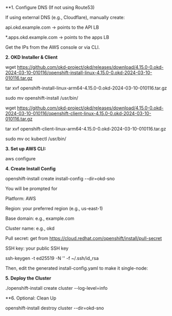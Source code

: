 
**1. Configure DNS (If not using Route53)

If using external DNS (e.g., Cloudflare), manually create:

api.okd.example.com → points to the API LB

*.apps.okd.example.com → points to the apps LB

Get the IPs from the AWS console or via CLI.

**2. OKD Installer & Client**

wget https://github.com/okd-project/okd/releases/download/4.15.0-0.okd-2024-03-10-010116/openshift-install-linux-4.15.0-0.okd-2024-03-10-010116.tar.gz

tar xvf openshift-install-linux-arm64-4.15.0-0.okd-2024-03-10-010116.tar.gz

sudo mv openshift-install /usr/bin/

wget https://github.com/okd-project/okd/releases/download/4.15.0-0.okd-2024-03-10-010116/openshift-client-linux-4.15.0-0.okd-2024-03-10-010116.tar.gz

tar xvf openshift-client-linux-arm64-4.15.0-0.okd-2024-03-10-010116.tar.gz

sudo mv oc kubectl /usr/bin/

**3. Set up AWS CLI:**

aws configure

**4. Create Install Config**

openshift-install create install-config --dir=okd-sno

You will be prompted for

Platform: AWS

Region: your preferred region (e.g., us-east-1)

Base domain: e.g., example.com

Cluster name: e.g., okd

Pull secret: get from https://cloud.redhat.com/openshift/install/pull-secret

SSH key: your public SSH key

ssh-keygen -t ed25519 -N '' -f ~/.ssh/id_rsa

Then, edit the generated install-config.yaml to make it single-node:

**5. Deploy the Cluster**

./openshift-install create cluster --log-level=info

**6. Optional: Clean Up

openshift-install destroy cluster --dir=okd-sno


